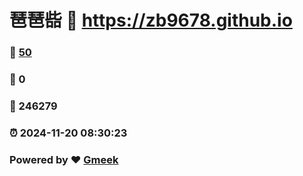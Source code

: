 # 琶琶啙 :link: https://zb9678.github.io 
### :page_facing_up: [50](https://zb9678.github.io/tag.html) 
### :speech_balloon: 0 
### :hibiscus: 246279 
### :alarm_clock: 2024-11-20 08:30:23 
### Powered by :heart: [Gmeek](https://github.com/Meekdai/Gmeek)
